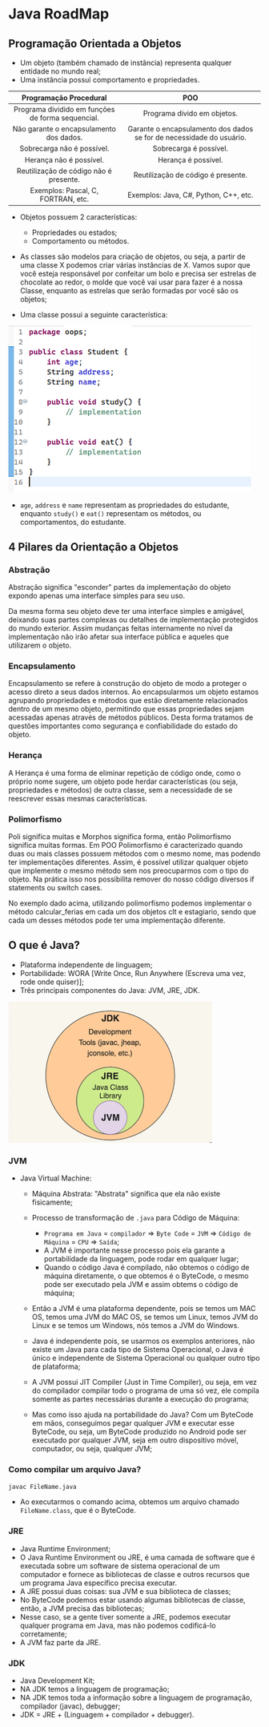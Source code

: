# Java RoadMap

## Programação Orientada a Objetos

- Um objeto (também chamado de instância) representa qualquer entidade no mundo real;
- Uma instância possui comportamento e propriedades.

|               Programação Procedural               |                                  POO                                 |
|:--------------------------------------------------:|:--------------------------------------------------------------------:|
| Programa dividido em funções  de forma sequencial. | Programa divido em objetos.                                          |
| Não garante o encapsulamento dos dados.            | Garante o encapsulamento dos dados se for de necessidade do usuário. |
| Sobrecarga não é possível.                         | Sobrecarga é possível.                                               |
| Herança não é possível.                            | Herança é possível.                                                  |
| Reutilização de código não é presente.             | Reutilização de código é presente.                                   |
| Exemplos: Pascal, C, FORTRAN, etc.                 | Exemplos: Java, C#, Python, C++, etc.                                |

- Objetos possuem 2 características:

  - Propriedades ou estados;
  - Comportamento ou métodos.

- As classes são modelos para criação de objetos, ou seja, a partir de uma classe X podemos criar várias instâncias de X. Vamos supor que você esteja responsável por confeitar um bolo e precisa ser estrelas de chocolate ao redor, o molde que você vai usar para fazer é a nossa Classe, enquanto as estrelas que serão formadas por você são os objetos;

- Uma classe possui a seguinte característica:

![Classe Estudante](./.github/class.png)

- ```age```, ```address``` e ```name``` representam as propriedades do estudante, enquanto ```study()``` e ```eat()``` representam os métodos, ou comportamentos, do estudante.

## 4 Pilares da Orientação a Objetos

### Abstração

Abstração significa "esconder" partes da implementação do objeto expondo apenas uma interface simples para seu uso.

Da mesma forma seu objeto deve ter uma interface simples e amigável, deixando suas partes complexas ou detalhes de implementação protegidos do mundo exterior. Assim mudanças feitas internamente no nível da implementação não irão afetar sua interface pública e aqueles que utilizarem o objeto.

### Encapsulamento

Encapsulamento se refere à construção do objeto de modo a proteger o acesso direto a seus dados internos. Ao encapsularmos um objeto estamos agrupando propriedades e métodos que estão diretamente relacionados dentro de um mesmo objeto, permitindo que essas propriedades sejam acessadas apenas através de métodos públicos. Desta forma tratamos de questões importantes como segurança e confiabilidade do estado do objeto.

### Herança

A Herança é uma forma de eliminar repetição de código onde, como o próprio nome sugere, um objeto pode herdar características (ou seja, propriedades e métodos) de outra classe, sem a necessidade de se reescrever essas mesmas características.

### Polimorfismo

Poli significa muitas e Morphos significa forma, então Polimorfismo significa muitas formas. Em POO Polimorfismo é caracterizado quando duas ou mais classes possuem métodos com o mesmo nome, mas podendo ter implementações diferentes. Assim, é possível utilizar qualquer objeto que implemente o mesmo método sem nos preocuparmos com o tipo do objeto. Na prática isso nos possibilita remover do nosso código diversos if statements ou switch cases.

No exemplo dado acima, utilizando polimorfismo podemos implementar o método calcular_ferias em cada um dos objetos clt e estagiario, sendo que cada um desses métodos pode ter uma implementação diferente.

## O que é Java?

- Plataforma independente de linguagem;
- Portabilidade: WORA [Write Once, Run Anywhere (Escreva uma vez, rode onde quiser)];
- Três principais componentes do Java: JVM, JRE, JDK.

![Componentes do Java](./.github/jjj.png)

### JVM

- Java Virtual Machine:

  - Máquina Abstrata: "Abstrata" significa que ela não existe fisicamente;
  - Processo de transformação de ```.java``` para Código de Máquina:

    - ```Programa em Java``` = ```compilador``` => ```Byte Code``` = ```JVM``` => ```Código de Máquina``` = ```CPU``` => ```Saída```;
    - A JVM é importante nesse processo pois ela garante a portabilidade da linguagem, pode rodar em qualquer lugar;
    - Quando o código Java é compilado, não obtemos o código de máquina diretamente, o que obtemos é o ByteCode, o mesmo pode ser executado pela JVM e assim obtems o código de máquina;
  
  - Então a JVM é uma plataforma dependente, pois se temos um MAC OS, temos uma JVM do MAC OS, se temos um Linux, temos JVM do Linux e se temos um Windows, nós temos a JVM do Windows.
  - Java é independente pois, se usarmos os exemplos anteriores, não existe um Java para cada tipo de Sistema Operacional, o Java é único e independente de Sistema Operacional ou qualquer outro tipo de plataforma;
  - A JVM possui JIT Compiler (Just in Time Compiler), ou seja, em vez do compilador compilar todo o programa de uma só vez, ele compila somente as partes necessárias durante a execução do programa;
  - Mas como isso ajuda na portabilidade do Java? Com um ByteCode em mãos, conseguimos pegar qualquer JVM e executar esse ByteCode, ou seja, um ByteCode produzido no Android pode ser executado por qualquer JVM, seja em outro dispositivo móvel, computador, ou seja, qualquer JVM;

### Como compilar um arquivo Java?

```shell
javac FileName.java
```

- Ao executarmos o comando acima, obtemos um arquivo chamado ```FileName.class```, que é o ByteCode.

### JRE

- Java Runtime Environment;
- O Java Runtime Environment ou JRE, é uma camada de software que é executada sobre um software de sistema operacional de um computador e fornece as bibliotecas de classe e outros recursos que um programa Java específico precisa executar.
- A JRE possui duas coisas: sua JVM e sua biblioteca de classes;
- No ByteCode podemos estar usando algumas bibliotecas de classe, então, a JVM precisa das bibliotecas;
- Nesse caso, se a gente tiver somente a JRE, podemos executar qualquer programa em Java, mas não podemos codificá-lo corretamente;
- A JVM faz parte da JRE.

### JDK

- Java Development Kit;
- NA JDK temos a linguagem de programação;
- NA JDK temos toda a informação sobre a linguagem de programação, compilador (javac), debugger;
- JDK = JRE + (Linguagem + compilador + debugger).

